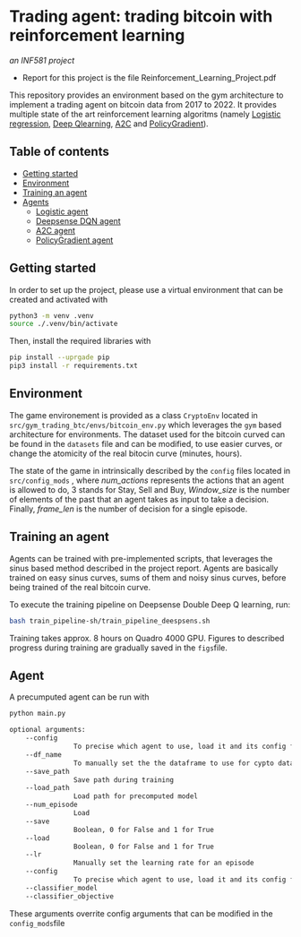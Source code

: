# Trading agent: trading bitcoin with reinforcement learning
*an INF581 project*

* Report for this project is the file Reinforcement_Learning_Project.pdf


This repository provides an environment based on the gym architecture to implement a trading agent on bitcoin data from 2017 to 2022. It provides multiple state of the art reinforcement learning algoritms (namely [Logistic regression](#Logistic-regression), [Deep Qlearning](#deepqlearning), [A2C](#A2C) and [PolicyGradient](#Policygradient)).

## Table of contents
* [Getting started](#getting-started)
* [Environment](#environment)
* [Training an agent](#training-agent)
* [Agents](#agents)
    * [Logistic agent](#Logistic-agent)
    * [Deepsense DQN agent](#deepsense-dqn-agent)
    * [A2C agent](#A2C-agent)
    * [PolicyGradient agent](#Policygradient)


## Getting started
In order to set up the project, please use a virtual environment that can be created and activated with
```bash
python3 -m venv .venv
source ./.venv/bin/activate
```
Then, install the required libraries with
```bash
pip install --uprgade pip
pip3 install -r requirements.txt
```

## Environment

The game environement is provided as a class `CryptoEnv` located in `src/gym_trading_btc/envs/bitcoin_env.py` which leverages the `gym` based architecture for environments. The dataset used for the bitcoin curved can be found in the `datasets` file and can be modified, to use easier curves, or change the atomicity of the real bitocin curve (minutes, hours). 

The state of the game in intrinsically described by the `config` files located in `src/config_mods` , where *num_actions* represents the actions that an agent is allowed to do, 3 stands for Stay, Sell and Buy, *Window_size* is the number of elements of the past that an agent takes as input to take a decision. Finally, *frame_len* is the number of decision for a single episode.

## Training an agent

Agents can be trained with pre-implemented scripts, that leverages the sinus based method described in the project report. 
Agents are basically trained on easy sinus curves, sums of them and noisy sinus curves, before being trained of the real bitcoin curve. 

To execute the training pipeline on Deepsense Double Deep Q learning, run:
```bash
bash train_pipeline-sh/train_pipeline_deespsens.sh
```

Training takes approx. 8 hours on Quadro 4000 GPU.
Figures to described progress during training are gradually saved in the `figs`file.


## Agent
A precumputed agent can be run with

```bash
python main.py

optional arguments:
    --config
                To precise which agent to use, load it and its config file. Options are 'dqn_base', 'dqn_deepsense', 'config_a2c' and 'classifier' If no argument is given, A2C agent is loaded
    --df_name
                To manually set the the dataframe to use for cypto data in the environment
    --save_path
                Save path during training
    --load_path
                Load path for precomputed model
    --num_episode
                Load
    --save
                Boolean, 0 for False and 1 for True
    --load
                Boolean, 0 for False and 1 for True
    --lr
                Manually set the learning rate for an episode
    --config
                To precise which agent to use, load it and its config file. Options are 'dqn_base', 'dqn_deepsense', 'config_a2c' and 'classifier'
    --classifier_model
    --classifier_objective
```

These arguments overrite config arguments that can be modified in the `config_mods`file